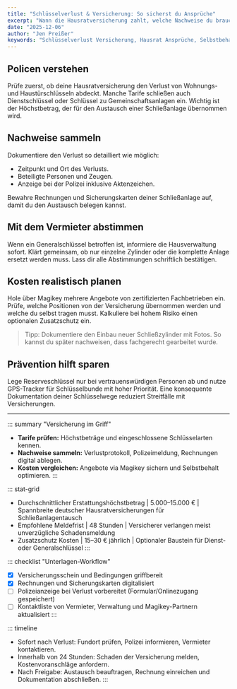 ```yaml
---
title: "Schlüsselverlust & Versicherung: So sicherst du Ansprüche"
excerpt: "Wann die Hausratversicherung zahlt, welche Nachweise du brauchst und wie du Selbstbehalte minimierst."
date: "2025-12-06"
author: "Jen Preißer"
keywords: "Schlüsselverlust Versicherung, Hausrat Ansprüche, Selbstbehalt minimieren"
---
```


## Policen verstehen

Prüfe zuerst, ob deine Hausratversicherung den Verlust von Wohnungs- und Haustürschlüsseln abdeckt. Manche Tarife schließen auch Dienstschlüssel oder Schlüssel zu Gemeinschaftsanlagen ein. Wichtig ist der Höchstbetrag, der für den Austausch einer Schließanlage übernommen wird.

## Nachweise sammeln

Dokumentiere den Verlust so detailliert wie möglich:

- Zeitpunkt und Ort des Verlusts.
- Beteiligte Personen und Zeugen.
- Anzeige bei der Polizei inklusive Aktenzeichen.

Bewahre Rechnungen und Sicherungskarten deiner Schließanlage auf, damit du den Austausch belegen kannst.

## Mit dem Vermieter abstimmen

Wenn ein Generalschlüssel betroffen ist, informiere die Hausverwaltung sofort. Klärt gemeinsam, ob nur einzelne Zylinder oder die komplette Anlage ersetzt werden muss. Lass dir alle Abstimmungen schriftlich bestätigen.

## Kosten realistisch planen

Hole über Magikey mehrere Angebote von zertifizierten Fachbetrieben ein. Prüfe, welche Positionen von der Versicherung übernommen werden und welche du selbst tragen musst. Kalkuliere bei hohem Risiko einen optionalen Zusatzschutz ein.

> Tipp: Dokumentiere den Einbau neuer Schließzylinder mit Fotos. So kannst du später nachweisen, dass fachgerecht gearbeitet wurde.

## Prävention hilft sparen

Lege Reserveschlüssel nur bei vertrauenswürdigen Personen ab und nutze GPS-Tracker für Schlüsselbunde mit hoher Priorität. Eine konsequente Dokumentation deiner Schlüsselwege reduziert Streitfälle mit Versicherungen.

---

::: summary "Versicherung im Griff"
- **Tarife prüfen:** Höchstbeträge und eingeschlossene Schlüsselarten kennen.
- **Nachweise sammeln:** Verlustprotokoll, Polizeimeldung, Rechnungen digital ablegen.
- **Kosten vergleichen:** Angebote via Magikey sichern und Selbstbehalt optimieren.
:::

::: stat-grid
- Durchschnittlicher Erstattungshöchstbetrag | 5.000–15.000 € | Spannbreite deutscher Hausratversicherungen für Schließanlagentausch
- Empfohlene Meldefrist | 48 Stunden | Versicherer verlangen meist unverzügliche Schadensmeldung
- Zusatzschutz Kosten | 15–30 € jährlich | Optionaler Baustein für Dienst- oder Generalschlüssel
:::

::: checklist "Unterlagen-Workflow"
- [x] Versicherungsschein und Bedingungen griffbereit
- [x] Rechnungen und Sicherungskarten digitalisiert
- [ ] Polizeianzeige bei Verlust vorbereitet (Formular/Onlinezugang gespeichert)
- [ ] Kontaktliste von Vermieter, Verwaltung und Magikey-Partnern aktualisiert
:::

::: timeline
- Sofort nach Verlust: Fundort prüfen, Polizei informieren, Vermieter kontaktieren.
- Innerhalb von 24 Stunden: Schaden der Versicherung melden, Kostenvoranschläge anfordern.
- Nach Freigabe: Austausch beauftragen, Rechnung einreichen und Dokumentation abschließen.
:::
